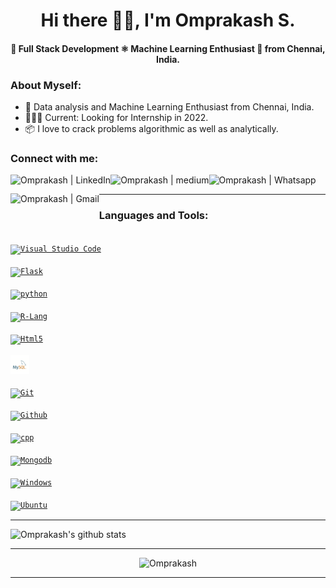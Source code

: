 <h1 align="center">Hi there 👋🏽, I'm Omprakash S.</h1>
<h4 align="center"> 🚀 Full Stack Development ⚛ Machine Learning Enthusiast 🤖 from Chennai, India.</h4>

### **About Myself:**
 - 🚀 Data analysis and  Machine Learning Enthusiast from Chennai, India.
 - 🙍🏽‍♂️ Current: Looking for Internship in 2022.
 - 📦 I love to crack problems algorithmic as well as analytically.

### **Connect with me:**
[<img align="left" alt="Omprakash | LinkedIn" height="30px" src="https://img.icons8.com/doodle/2x/linkedin--v2.png" />][linkedin]
[<img align="left" alt="Omprakash | medium" height="30px" src="https://cdn.iconscout.com/icon/free/png-256/medium-47-433328.png" />][Medium]
[<img align="left" alt="Omprakash | Whatsapp" height="30px" src="https://img.icons8.com/doodle/2x/whatsapp.png" />][whatsapp]
[<img align="left" alt="Omprakash | Gmail" height="30px" src="https://img.icons8.com/doodle/2x/gmail.png" />][gmail]
<br />

---

### Languages and Tools:

[<code>
<img alt="Visual Studio Code" width="30px" src="https://img.icons8.com/fluent/240/000000/visual-studio-code-2019.png" />
</code>](https://code.visualstudio.com/)
[<code>
<img alt="Flask" width="30px" src="https://cdn.freebiesupply.com/logos/large/2x/flask-logo-png-transparent.png" />
</code>](https://flask.palletsprojects.com/en/2.0.x/)
[<code>
<img alt="python" width="30px" src="https://img.icons8.com/color/240/000000/python.png">
</code>](https://www.python.org/)
[<code>
<img alt="R-Lang" width="30px" src="https://www.r-project.org/Rlogo.png">
</code>](https://www.r-project.org/)
[<code>
<img alt="Html5" width="30px" src="https://img.icons8.com/color/240/000000/html-5.png">
</code>](https://developer.mozilla.org/en-US/docs/Web/HTML)
[<code>
<img alt="MySQL" width="30px" src="https://raw.githubusercontent.com/github/explore/80688e429a7d4ef2fca1e82350fe8e3517d3494d/topics/mysql/mysql.png">
</code>](https://dev.mysql.com/)
[<code>
<img alt="Git" width="26px" src="https://img.icons8.com/color/240/000000/git.png">
</code>](https://git-scm.com/)
[<code>
<img alt="Github" width="26px" src="https://img.icons8.com/ios-glyphs/240/000000/github.png">
</code>](https://github.com/)
[<code>
<img alt="cpp" width="26px" src="https://isocpp.org/assets/images/cpp_logo.png">
</code>](https://isocpp.org/)
[<code>
<img alt="Mongodb" width="26px" src="https://infinapps.com/wp-content/uploads/2018/10/mongodb-logo.png">
</code>](https://www.mongodb.com/)
[<code>
<img alt="Windows" width="26px" src="https://img.icons8.com/color/240/000000/windows-10.png">
</code>](https://www.microsoft.com/en-us/windows)
[<code>
<img alt="Ubuntu" width="26px" src="https://img.icons8.com/color/96/000000/ubuntu--v1.png">
</code>](https://ubuntu.com/)

---

![Omprakash's github stats](https://github-readme-stats.vercel.app/api?username=omprakashselvaraj&show_icons=true&hide_border=true&theme=tokyonight)

---

<p align="center"> <img src="https://komarev.com/ghpvc/?username=omprakashselvaraj" alt="Omprakash" /> </p>

---

[linkedin]: https://www.linkedin.com/in/omprakashselvaraj/
[Medium]: https://musicianomprakash.medium.com/
[gmail]: mailto:musicianomprakash@gmail.com
[whatsapp]: https://wa.me/918939638419
